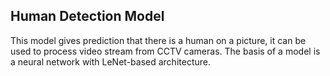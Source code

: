 ## Human Detection Model

This model gives prediction that there is a human on a picture, it can be used to process video stream from CCTV cameras.
The basis of a model is a neural network with LeNet-based architecture.  
